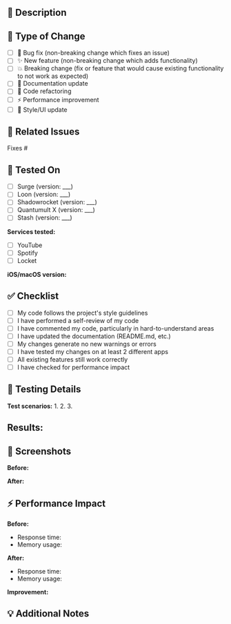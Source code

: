 ## 📝 Description

<!-- Describe your changes in detail -->

## 🎯 Type of Change

<!-- Mark the relevant option with an "x" -->

- [ ] 🐛 Bug fix (non-breaking change which fixes an issue)
- [ ] ✨ New feature (non-breaking change which adds functionality)
- [ ] 💥 Breaking change (fix or feature that would cause existing functionality to not work as expected)
- [ ] 📝 Documentation update
- [ ] 🔧 Code refactoring
- [ ] ⚡ Performance improvement
- [ ] 🎨 Style/UI update

## 🔗 Related Issues

<!-- Link to related issues: Fixes #123, Closes #456, Related to #789 -->

Fixes #

## 📱 Tested On

<!-- Mark all apps you tested on -->

- [ ] Surge (version: ___)
- [ ] Loon (version: ___)
- [ ] Shadowrocket (version: ___)
- [ ] Quantumult X (version: ___)
- [ ] Stash (version: ___)

**Services tested:**
- [ ] YouTube
- [ ] Spotify
- [ ] Locket

**iOS/macOS version:** 

## ✅ Checklist

<!-- Mark completed items with an "x" -->

- [ ] My code follows the project's style guidelines
- [ ] I have performed a self-review of my code
- [ ] I have commented my code, particularly in hard-to-understand areas
- [ ] I have updated the documentation (README.md, etc.)
- [ ] My changes generate no new warnings or errors
- [ ] I have tested my changes on at least 2 different apps
- [ ] All existing features still work correctly
- [ ] I have checked for performance impact

## 🧪 Testing Details

<!-- Describe the tests you ran -->

**Test scenarios:**
1. 
2. 
3. 

**Results:**
- 

## 📸 Screenshots

<!-- If applicable, add screenshots -->

**Before:**


**After:**


## ⚡ Performance Impact

<!-- If applicable, describe performance changes -->

**Before:**
- Response time: 
- Memory usage: 

**After:**
- Response time: 
- Memory usage: 

**Improvement:** 

## 💡 Additional Notes

<!-- Any additional information or context -->

